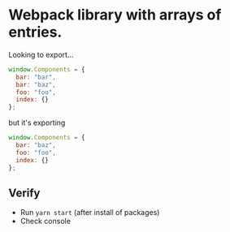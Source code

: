 # Webpack library with arrays of entries.

Looking to export...

```js
window.Components = {
  bar: "bar",
  bar: "baz",
  foo: "foo",
  index: {}
};
```

but it's exporting

```js
window.Components = {
  bar: "baz",
  foo: "foo",
  index: {}
};
```

## Verify

- Run `yarn start` (after install of packages)
- Check console
